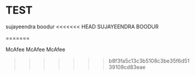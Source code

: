 # TEST


sujayeendra 
boodur
<<<<<<< HEAD
SUJAYEENDRA BOODUR

=======




McAfee McAfee McAfee
>>>>>>> b8f3fa5c13c3b5108c3be35f6d5139108cd83eae
